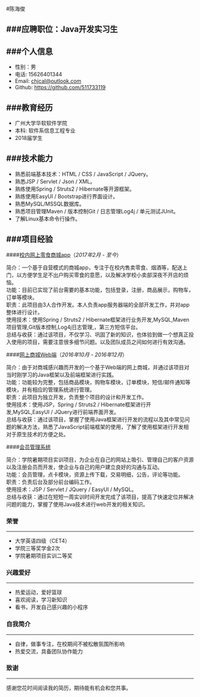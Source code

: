 #陈海俊

###应聘职位：Java开发实习生
---

###个人信息
----
- 性别：男
- 电话: 15626401344
- Email: <chjcal@outlook.com>
- Github: https://github.com/511733119

###教育经历
---
- 广州大学华软软件学院
- 本科: 软件系信息工程专业
- 2018届学生

###技术能力
---
- 熟悉前端基本技术：HTML / CSS / JavaScript / JQuery。
- 熟悉JSP / Servlet / Json / XML。
- 熟练使用Spring / Struts2 / Hibernate等开源框架。
- 熟练使用EasyUI / Bootstrap进行界面设计。
- 熟悉MySQL/MSSQL数据库。  
- 熟悉项目管理Maven / 版本控制Git / 日志管理Log4j / 单元测试JUnit。  
- 了解Linux基本命令行操作。


###项目经验
---
####[校内网上零食商城app](https://github.com/511733119/HR-Shop)（*2017年2月 - 至今*）  

简介：一个基于自营模式的商城app，专注于在校内售卖零食、烟酒等，配送上门，以方便学生足不出户购买零食的意愿，以及解决学校小卖部深夜不开店的烦恼。  
功能：目前已实现了前台需要的基本功能，包括登录，注册，商品展示，购物车，订单等模块。  
职责：此项目由3人合作开发。本人负责app服务器端的全部开发工作，并对app整体进行设计。  
使用技术：使用Spring / Struts2 / Hibernate框架进行业务开发,MySQL,Maven项目管理,Git版本控制,Log4j日志管理,，第三方短信平台。  
总结与收获：通过该项目，不仅学习、巩固了新的知识，也体验到做一个想真正投入使用的项目，需要注意很多细节问题。以及团队成员之间如何进行有效沟通。

####[网上商城Web端](https://github.com/511733119/shop)（*2016年10月 - 2016年12月*）
 
简介：由于对商城感兴趣而开发的一个基于Web端的网上商城，并通过该项目对当时刚学习的Java框架以及前端框架进行实践。   
功能：功能较为完整，包括商品模块，购物车模块，订单模块，短信/邮件通知等模块，并有相应的管理系统进行管理。  
职责：此项目为独立开发，负责整个项目的设计和开发工作。  
使用技术：使用JSP，Spring / Struts2 / Hibernate框架进行开发,MySQL,EasyUI / JQuery进行前端界面开发。    
总结与收获：通过该项目，掌握了使用Java框架进行开发的流程以及其中常见问题的解决方法，熟悉了JavaScript前端框架的使用，了解了使用框架进行开发相对于原生技术的方便之处。

####[会员管理系统](https://github.com/511733119/Member)

简介：学院暑期项目实训项目，为企业在自己的网站上吸引、管理自己的客户资源以及注册会员而开发，使企业与自己的用户建立良好的沟通与互动。  
功能：会员管理，点卡模块，资源上传下载，交易明细，公告，评论等功能。  
职责：负责后台及部分前台编码工作。  
使用技术：JSP / Servlet / JQuery / EasyUI / MySQL。  
总结与收获：通过在短短一周实训时间开发完成了该项目，提高了快速定位并解决问题的能力，掌握了使用Java技术进行web开发的相关知识。

### 荣誉
----
- 大学英语四级（CET4）
- 学院三等奖学金2次
- 学院暑期项目实训二等奖

### 兴趣爱好
---
- 热爱运动，爱好篮球
- 喜欢阅读，学习新知识
- 看书，开发自己感兴趣的小程序

### 自我简介
---
- 自律，做事专注，在校期间不被松散氛围所影响
- 热爱交流，具备团队协作能力

### 致谢
---
感谢您花时间阅读我的简历，期待能有机会和您共事。

